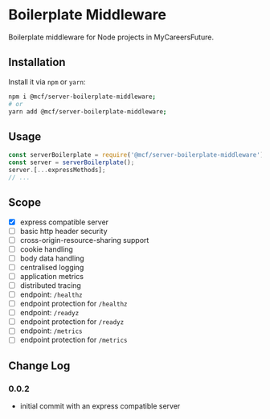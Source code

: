 # Boilerplate Middleware
Boilerplate middleware for Node projects in MyCareersFuture.

## Installation
Install it via `npm` or `yarn`:

```sh
npm i @mcf/server-boilerplate-middleware;
# or
yarn add @mcf/server-boilerplate-middleware;
```

## Usage

```js
const serverBoilerplate = require('@mcf/server-boilerplate-middleware');
const server = serverBoilerplate();
server.[...expressMethods];
// ...
```

## Scope
- [x] express compatible server
- [ ] basic http header security
- [ ] cross-origin-resource-sharing support
- [ ] cookie handling
- [ ] body data handling
- [ ] centralised logging
- [ ] application metrics
- [ ] distributed tracing
- [ ] endpoint: `/healthz`
- [ ] endpoint protection for `/healthz`
- [ ] endpoint: `/readyz`
- [ ] endpoint protection for `/readyz`
- [ ] endpoint: `/metrics`
- [ ] endpoint protection for `/metrics`

## Change Log
### 0.0.2
- initial commit with an express compatible server